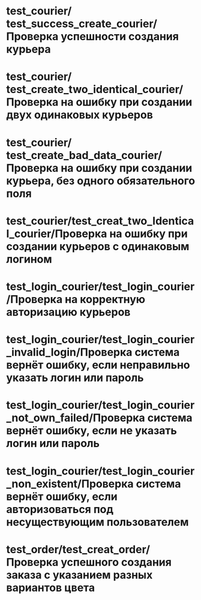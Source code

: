 # test_courier/ test_success_create_courier/Проверка успешности создания курьера
# test_courier/ test_create_two_identical_courier/Проверка  на ошибку при создании двух одинаковых курьеров 
# test_courier/ test_create_bad_data_courier/Проверка  на ошибку при создании курьера, без одного обязательного поля
# test_courier/test_creat_two_Identical_courier/Проверка  на ошибку при создании курьеров с одинаковым логином
# test_login_courier/test_login_courier/Проверка  на корректную авторизацию курьеров 
# test_login_courier/test_login_courier_invalid_login/Проверка  система вернёт ошибку, если неправильно указать логин или пароль
# test_login_courier/test_login_courier_not_own_failed/Проверка  система вернёт ошибку, если не указать логин или пароль 
# test_login_courier/test_login_courier_non_existent/Проверка  система вернёт ошибку, если авторизоваться под несуществующим пользователем 
# test_order/test_creat_order/Проверка успешного создания заказа с указанием разных вариантов цвета